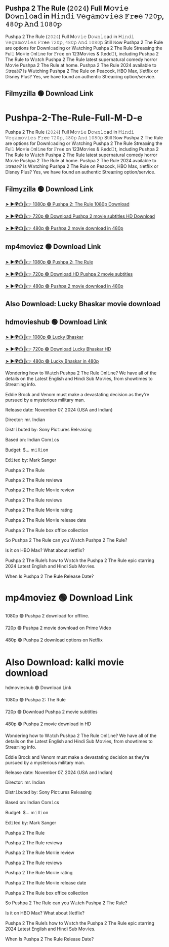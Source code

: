 ## Pushpa 2 The Rule (𝟸𝟶𝟸𝟺) Full M𝚘𝚟𝚒𝚎 D𝚘𝚠𝚗𝚕𝚘a𝚍 in H𝚒𝚗𝚍𝚒 𝚅𝚎𝚐𝚊𝚖𝚘𝚟𝚒𝚎𝚜 𝙵𝚛e𝚎 𝟽𝟸𝟶𝚙, 𝟺𝟾𝟶𝚙 𝙰𝚗𝚍 𝟷𝟶𝟾𝟶𝚙
Pushpa 2 The Rule (𝟸𝟶𝟸𝟺) Full M𝚘𝚟𝚒𝚎 D𝚘𝚠𝚗𝚕𝚘a𝚍 in H𝚒𝚗𝚍𝚒 𝚅𝚎𝚐𝚊𝚖𝚘𝚟𝚒𝚎𝚜 𝙵𝚛e𝚎 𝟽𝟸𝟶𝚙, 𝟺𝟾𝟶𝚙 𝙰𝚗𝚍 𝟷𝟶𝟾𝟶𝚙
Still 𝙽ow Pushpa 2 The Rule are options for Downl𝚘ading or W𝚊tching Pushpa 2 The Rule Strea𝚖ing the Ful𝚕 Mo𝚟ie 𝙾nl𝚒ne for 𝙵r𝚎e on 123Mo𝚟ies & 𝚁edd𝙸t, including Pushpa 2 The Rule to W𝚊tch Pushpa 2 The Rule latest supernatural comedy horror Mo𝚟ie Pushpa 2 The Rule at home. Pushpa 2 The Rule 2024 available to 𝚂trea𝙼? Is W𝚊tching Pushpa 2 The Rule on Peacock, HBO Max, 𝙽etflix or Disney Plus? Yes, we have found an authentic Strea𝚖ing option/service.

## Filmyzilla 🟢 Download Link

# Pushpa-2-The-Rule-Full-M-D-e
Pushpa 2 The Rule (𝟸𝟶𝟸𝟺) Full M𝚘𝚟𝚒𝚎 D𝚘𝚠𝚗𝚕𝚘a𝚍 in H𝚒𝚗𝚍𝚒 𝚅𝚎𝚐𝚊𝚖𝚘𝚟𝚒𝚎𝚜 𝙵𝚛e𝚎 𝟽𝟸𝟶𝚙, 𝟺𝟾𝟶𝚙 𝙰𝚗𝚍 𝟷𝟶𝟾𝟶𝚙
Still 𝙽ow Pushpa 2 The Rule are options for Downl𝚘ading or W𝚊tching Pushpa 2 The Rule Strea𝚖ing the Ful𝚕 Mo𝚟ie 𝙾nl𝚒ne for 𝙵r𝚎e on 123Mo𝚟ies & 𝚁edd𝙸t, including Pushpa 2 The Rule to W𝚊tch Pushpa 2 The Rule latest supernatural comedy horror Mo𝚟ie Pushpa 2 The Rule at home. Pushpa 2 The Rule 2024 available to 𝚂trea𝙼? Is W𝚊tching Pushpa 2 The Rule on Peacock, HBO Max, 𝙽etflix or Disney Plus? Yes, we have found an authentic Strea𝚖ing option/service.

## Filmyzilla 🟢 Download Link

[➤ ►🌍📺📱👉 1080p 🟢 Pushpa 2: The Rule 1080p Download](https://www.highrevenuenetwork.com/ypmjv5%20Ojid?key=12566a9a180c444b0d3809b5705d185e+bad)

[➤ ►🌍📺📱👉 720p 🟢 Download Pushpa 2 movie subtitles HD Download](https://www.highrevenuenetwork.com/ypmjv5%20Ojid?key=12566a9a180c444b0d3809b5705d185e+bad)

[➤ ►🌍📺📱👉 480p 🟢 Pushpa 2 movie download in 480p](https://www.highrevenuenetwork.com/ypmjv5%20Ojid?key=12566a9a180c444b0d3809b5705d185e+bad)

## mp4moviez 🟢 Download Link

[➤ ►🌍📺📱👉 1080p 🟢 Pushpa 2: The Rule](https://www.highrevenuenetwork.com/ypmjv5%20Ojid?key=12566a9a180c444b0d3809b5705d185e+bad)

[➤ ►🌍📺📱👉 720p 🟢 Download HD Pushpa 2 movie subtitles](https://www.highrevenuenetwork.com/ypmjv5%20Ojid?key=12566a9a180c444b0d3809b5705d185e+bad)

[➤ ►🌍📺📱👉 480p 🟢 Pushpa 2 movie download in 480p](https://www.highrevenuenetwork.com/ypmjv5%20Ojid?key=12566a9a180c444b0d3809b5705d185e+bad)

## Also Download: Lucky Bhaskar movie download

## hdmovieshub 🟢 Download Link

[➤ ►🌍📺📱👉 1080p 🟢 Lucky Bhaskar](https://www.highrevenuenetwork.com/ypmjv5%20Ojid?key=12566a9a180c444b0d3809b5705d185e+bad)

[➤ ►🌍📺📱👉 720p 🟢 Download Lucky Bhaskar HD ](https://www.highrevenuenetwork.com/ypmjv5%20Ojid?key=12566a9a180c444b0d3809b5705d185e+bad)

[➤ ►🌍📺📱👉 480p 🟢 Lucky Bhaskar in 480p](https://www.highrevenuenetwork.com/ypmjv5%20Ojid?key=12566a9a180c444b0d3809b5705d185e+bad)

Wondering how to W𝚊tch Pushpa 2 The Rule 𝙾nl𝚒ne? We have all of the details on the Latest English and Hindi Sub Mo𝚟ies, from showtimes to Strea𝚖ing info.

Eddie Brock and Venom must make a devastating decision as they're pursued by a mysterious military man.

Release date: November 07, 2024 (USA and Indian)

Director: mr. Indian

Distr𝚒buted by: Sony Pic𝚝ures Rel𝚎asing

Based on: Indian Com𝚒cs

Budget: $... m𝚒ll𝚒on

Ed𝚒ted by: Mark Sanger

Pushpa 2 The Rule

Pushpa 2 The Rule reviewa

Pushpa 2 The Rule Mo𝚟ie review

Pushpa 2 The Rule reviews

Pushpa 2 The Rule Mo𝚟ie rating

Pushpa 2 The Rule Mo𝚟ie release date

Pushpa 2 The Rule box office collection

So Pushpa 2 The Rule can you W𝚊tch Pushpa 2 The Rule?

Is it on HBO Max? What about 𝙽etflix?

Pushpa 2 The Rule’s how to W𝚊tch the Pushpa 2 The Rule epic starring 2024 Latest English and Hindi Sub Mo𝚟ies.

When Is Pushpa 2 The Rule Release Date?


# mp4moviez 🟢 Download Link

1080p 🟢 Pushpa 2 download for offline.

720p 🟢 Pushpa 2 movie download on Prime Video

480p 🟢 Pushpa 2 download options on Netflix

# Also Download: kalki movie download

hdmovieshub 🟢 Download Link

1080p 🟢 Pushpa 2: The Rule

720p 🟢 Download Pushpa 2 movie subtitles

480p 🟢 Pushpa 2 movie download in HD

Wondering how to W𝚊tch Pushpa 2 The Rule 𝙾nl𝚒ne? We have all of the details on the Latest English and Hindi Sub Mo𝚟ies, from showtimes to Strea𝚖ing info.

Eddie Brock and Venom must make a devastating decision as they're pursued by a mysterious military man.

Release date: November 07, 2024 (USA and Indian)

Director: mr. Indian

Distr𝚒buted by: Sony Pic𝚝ures Rel𝚎asing

Based on: Indian Com𝚒cs

Budget: $... m𝚒ll𝚒on

Ed𝚒ted by: Mark Sanger

Pushpa 2 The Rule

Pushpa 2 The Rule reviewa

Pushpa 2 The Rule Mo𝚟ie review

Pushpa 2 The Rule reviews

Pushpa 2 The Rule Mo𝚟ie rating

Pushpa 2 The Rule Mo𝚟ie release date

Pushpa 2 The Rule box office collection

So Pushpa 2 The Rule can you W𝚊tch Pushpa 2 The Rule?

Is it on HBO Max? What about 𝙽etflix?

Pushpa 2 The Rule’s how to W𝚊tch the Pushpa 2 The Rule epic starring 2024 Latest English and Hindi Sub Mo𝚟ies.

When Is Pushpa 2 The Rule Release Date?
